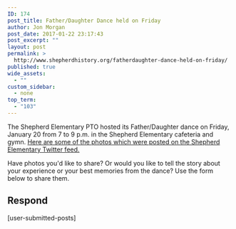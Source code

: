 ```yaml
---
ID: 174
post_title: Father/Daughter Dance held on Friday
author: Jon Morgan
post_date: 2017-01-22 23:17:43
post_excerpt: ""
layout: post
permalink: >
  http://www.shepherdhistory.org/fatherdaughter-dance-held-on-friday/
published: true
wide_assets:
  - ""
custom_sidebar:
  - none
top_term:
  - "103"
---
```

The Shepherd Elementary PTO hosted its Father/Daughter dance on Friday, January 20 from 7 to 9 p.m. in the Shepherd Elementary cafeteria and gymn. <a href="https://twitter.com/shepherdele/status/823245761118949376">Here are some of the photos which were posted on the Shepherd Elementary Twitter feed.</a>

Have photos you'd like to share? Or would you like to tell the story about your experience or your best memories from the dance? Use the form below to share them.

## Respond

[user-submitted-posts]